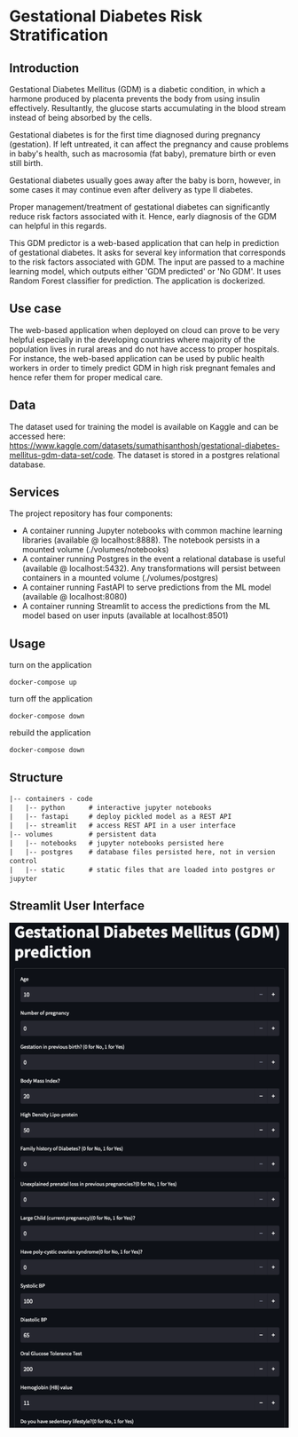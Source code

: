 # Gestational Diabetes Risk Stratification

## Introduction

Gestational Diabetes Mellitus (GDM) is a diabetic condition, in which a harmone produced by placenta prevents the body from using insulin effectively. Resultantly, the glucose starts accumulating in the blood stream instead of being absorbed by the cells.

Gestational diabetes is for the first time diagnosed during pregnancy (gestation). If left untreated, it can affect the pregnancy and cause problems in baby's health, such as macrosomia (fat baby), premature birth or even still birth.

Gestational diabetes usually goes away after the baby is born, however, in some cases it may continue even after delivery as type II diabetes.

Proper management/treatment of gestational diabetes can significantly reduce risk factors associated with it. Hence, early diagnosis of the GDM can helpful in this regards. 

This GDM predictor is a web-based application that can help in prediction of gestational diabetes. It asks for several key information that corresponds to the risk factors associated with GDM. The input are passed to a machine learning model, which outputs either 'GDM predicted' or 'No GDM'. It uses Random Forest classifier for prediction. The application is dockerized.

## Use case

The web-based application when deployed on cloud can prove to be very helpful especially in the developing countries where majority of the population lives in rural areas and do not have access to proper hospitals. For instance, the web-based application can be used by public health workers in order to timely predict GDM in high risk pregnant females and hence refer them for proper medical care.


## Data

The dataset used for training the model is available on Kaggle and can be accessed here: https://www.kaggle.com/datasets/sumathisanthosh/gestational-diabetes-mellitus-gdm-data-set/code. The dataset is stored in a postgres relational database.

## Services

The project repository has four components:

- A container running Jupyter notebooks with common machine learning libraries (available @ localhost:8888).  The notebook persists in a mounted volume (./volumes/notebooks)
- A container running Postgres in the event a relational database is useful (available @ localhost:5432).  Any transformations will persist between containers in a mounted volume (./volumes/postgres)
- A container running FastAPI to serve predictions from the ML model (available @ localhost:8080)
- A container running Streamlit to access the predictions from the ML model based on user inputs (available at localhost:8501)

## Usage

turn on the application 
```
docker-compose up 
```

turn off the application
```
docker-compose down
```

rebuild the application
```
docker-compose down
```


## Structure

```
|-- containers - code
|   |-- python      # interactive jupyter notebooks
|   |-- fastapi     # deploy pickled model as a REST API 
|   |-- streamlit   # access REST API in a user interface 
|-- volumes         # persistent data
|   |-- notebooks   # jupyter notebooks persisted here
|   |-- postgres    # database files persisted here, not in version control
|   |-- static      # static files that are loaded into postgres or jupyter
```


## Streamlit User Interface

![](./resources/streamlit.png)
